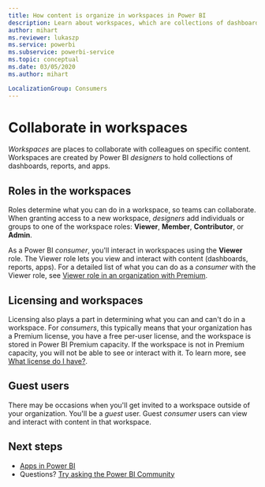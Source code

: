 ```yaml
---
title: How content is organize in workspaces in Power BI
description: Learn about workspaces, which are collections of dashboards and reports built to deliver key metrics for your organization.
author: mihart
ms.reviewer: lukaszp
ms.service: powerbi
ms.subservice: powerbi-service
ms.topic: conceptual
ms.date: 03/05/2020
ms.author: mihart

LocalizationGroup: Consumers
---
```


# Collaborate in workspaces

 *Workspaces* are places to collaborate with colleagues on specific content. Workspaces are created by Power BI *designers* to hold collections of dashboards, reports, and apps. 


<art showing different wss>

## Roles in the workspaces

Roles determine what you can do in a workspace, so teams can collaborate.  When granting access to a new workspace, *designers* add individuals or groups to one of the workspace roles: **Viewer**, **Member**, **Contributor**, or **Admin**. 

As a Power BI *consumer*, you'll interact in workspaces using the **Viewer** role. The Viewer role lets you view and interact with content (dashboards, reports, apps). For a detailed list of what you can do as a *consumer* with the Viewer role, see [Viewer role in an organization with Premium](end-user-license.md#viewer-role-in-an-organization-with-a-premium-license).

## Licensing and workspaces
Licensing also plays a part in determining what you can and can't do in a workspace. For *consumers*, this typically means that your organization has a Premium license, you have a free per-user license, and the workspace is stored in Power BI Premium capacity.  If the workspace is not in Premium capacity, you will not be able to see or interact with it. To learn more, see [What license do I have?](end-user-license.md).

## Guest users
There may be occasions when you'll get invited to a workspace outside of your organization. You'll be a *guest* user. Guest *consumer* users can view and interact with content in that workspace. 





## Next steps
* [Apps in Power BI](end-user-apps.md)    
* Questions? [Try asking the Power BI Community](https://community.powerbi.com/)
